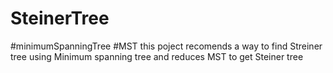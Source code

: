 # SteinerTree
#minimumSpanningTree
#MST
this poject recomends a way to find Streiner tree using Minimum spanning tree and reduces MST to get Steiner tree
